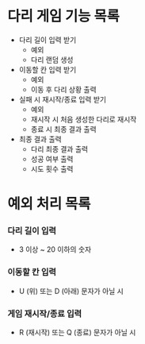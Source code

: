 다리 게임 기능 목록
=================
* 다리 길이 입력 받기
    * 예외
    * 다리 랜덤 생성 
* 이동할 칸 입력 받기
    * 예외
    * 이동 후 다리 상황 출력
* 실패 시 재시작/종료 입력 받기
    * 예외
    * 재시작 시 처음 생성한 다리로 재시작
    * 종료 시 최종 결과 출력
* 최종 결과 출력
    * 다리 최종 결과 출력
    * 성공 여부 출력
    * 시도 횟수 출력


예외 처리 목록
=========
### 다리 길이 입력
* 3 이상 ~ 20 이하의 숫자
### 이동할 칸 입력
* U (위) 또는 D (아래) 문자가 아닐 시 
### 게임 재시작/종료 입력
* R (재시작) 또는 Q (종료) 문자가 아닐 시 